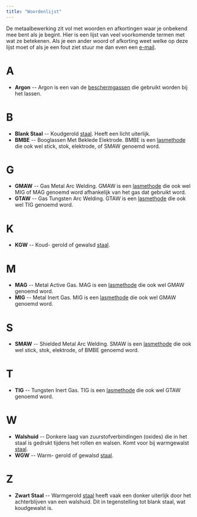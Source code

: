 ```yaml
---
title: "Woordenlijst"
---
```


De metaalbewerking zit vol met woorden en afkortingen waar je onbekend mee bent als je begint.
Hier is een lijst van veel voorkomende termen met wat ze betekenen. Als je een
ander woord of afkorting weet welke op deze lijst moet of als je een fout ziet stuur me dan
even een [e-mail](mailto:hobby@vonkenzee.nl).

# A

- **Argon** -- Argon is een van de [beschermgassen](/uitrusting/beschermgas) die gebruikt worden bij het lassen.

# B

- **Blank Staal** -- Koudgerold [staal](/materiaal/staal). Heeft een licht uiterlijk. 
- **BMBE** -- Booglassen Met Beklede Elektrode. BMBE is een [lasmethode](/uitleg/lassen/booglassen/smaw) die ook wel stick, stok, elektrode, of SMAW genoemd word.

# G

- **GMAW** -- Gas Metal Arc Welding. GMAW is een [lasmethode](/uitleg/lassen/booglassen/gmaw) die ook wel MIG of MAG genoemd word afhankelijk van het gas dat gebruikt word.
- **GTAW** -- Gas Tungsten Arc Welding. GTAW is een [lasmethode](/uitleg/lassen/booglassen/gtaw) die ook wel TIG genoemd word.

# K

- **KGW** -- Koud- gerold of gewalsd [staal](/materiaal/staal).

# M

- **MAG** -- Metal Active Gas. MAG is een [lasmethode](/uitleg/lassen/booglassen/gmaw) die ook wel GMAW genoemd word.
- **MIG** -- Metal Inert Gas. MIG is een [lasmethode](/uitleg/lassen/booglassen/gmaw) die ook wel GMAW genoemd word.

# S

- **SMAW** -- Shielded Metal Arc Welding. SMAW is een [lasmethode](/uitleg/lassen/booglassen/smaw) die ook wel stick, stok, elektrode, of BMBE genoemd word.

# T

- **TIG** -- Tungsten Inert Gas. TIG is een [lasmethode](/uitleg/lassen/booglassen/gtaw) die ook wel GTAW genoemd word.

# W
 
- **Walshuid** -- Donkere laag van zuurstofverbindingen (oxides) die in het staal is gedrukt tijdens het rollen en walsen. Komt voor bij warmgewalst [staal](/materiaal/staal).
- **WGW** -- Warm- gerold of gewalsd [staal](/materiaal/staal).

# Z

- **Zwart Staal** -- Warmgerold [staal](/materiaal/staal) heeft vaak een donker uiterlijk door het achterblijven van een walshuid. Dit in tegenstelling tot blank staal, wat koudgewalst is.
